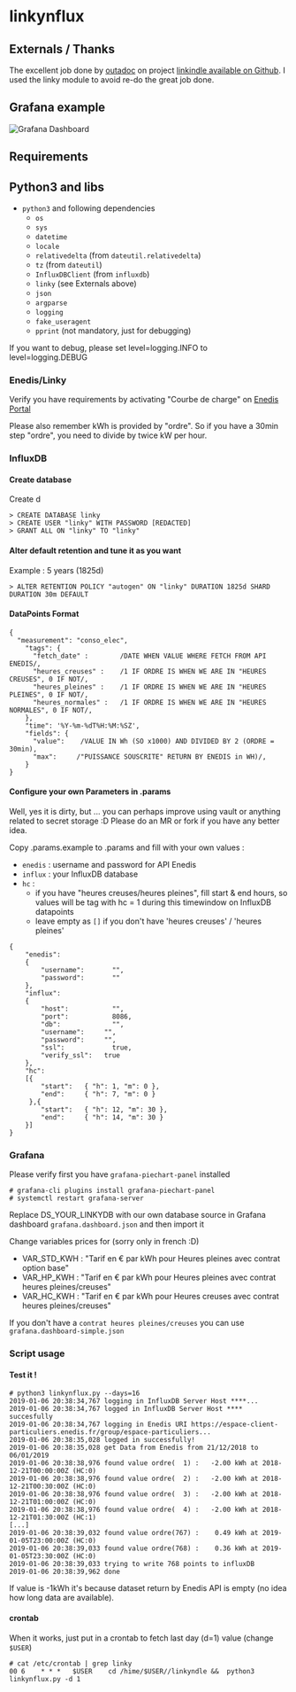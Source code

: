 # linkynflux

## Externals / Thanks

The excellent job done by [outadoc](https://github.com/outadoc/) on project [linkindle available on Github](https://github.com/outadoc/linkindle). I used the linky module to avoid re-do the great job done.

## Grafana example

![Grafana Dashboard](https://raw.githubusercontent.com/beufanet/linkyndle/master/grafana.png)

## Requirements

## Python3 and libs

- `python3` and following dependencies
  - `os`
  - `sys`
  - `datetime`
  - `locale`
  - `relativedelta` (from `dateutil.relativedelta`)
  - `tz` (from `dateutil`)
  - `InfluxDBClient` (from `influxdb`)
  - `linky` (see Externals above)
  - `json`
  - `argparse`
  - `logging`
  - `fake_useragent`
  - `pprint` (not mandatory, just for debugging)

If you want to debug, please set level=logging.INFO to level=logging.DEBUG

### Enedis/Linky

Verify you have requirements by activating "Courbe de charge" on [Enedis Portal](https://espace-client-particuliers.enedis.fr/group/espace-particuliers/courbe-de-charge)

Please also remember kWh is provided by "ordre". So if you have a 30min step "ordre", you need to divide by twice kW per hour.

### InfluxDB

#### Create database

Create d
```
> CREATE DATABASE linky
> CREATE USER "linky" WITH PASSWORD [REDACTED]
> GRANT ALL ON "linky" TO "linky"
```

#### Alter default retention and tune it as you want

Example : 5 years (1825d)
```
> ALTER RETENTION POLICY "autogen" ON "linky" DURATION 1825d SHARD DURATION 30m DEFAULT
```

#### DataPoints Format

```
{
  "measurement": "conso_elec",
    "tags": {
      "fetch_date" :        /DATE WHEN VALUE WHERE FETCH FROM API ENEDIS/,
      "heures_creuses" :    /1 IF ORDRE IS WHEN WE ARE IN "HEURES CREUSES", 0 IF NOT/,
      "heures_pleines" :    /1 IF ORDRE IS WHEN WE ARE IN "HEURES PLEINES", 0 IF NOT/,
      "heures_normales" :   /1 IF ORDRE IS WHEN WE ARE IN "HEURES NORMALES", 0 IF NOT/,
    },
    "time": '%Y-%m-%dT%H:%M:%SZ',
    "fields": {
      "value":    /VALUE IN Wh (SO x1000) AND DIVIDED BY 2 (ORDRE = 30min),
      "max":     /"PUISSANCE SOUSCRITE" RETURN BY ENEDIS in WH)/,
    }
}
```

#### Configure your own Parameters in .params

Well, yes it is dirty, but ... you can perhaps improve using vault or anything related to secret storage :D Please do an MR or fork if you have any better idea.

Copy .params.example to .params and fill with your own values :

- `enedis` : username and password for API Enedis
- `influx` : your InfluxDB database
- `hc` :
  - if you have "heures creuses/heures pleines", fill start & end hours, so values will be tag with hc = 1 during this timewindow on InfluxDB datapoints
  - leave empty as `[]` if you don't have 'heures creuses' / 'heures pleines'

```
{
    "enedis":
    {
        "username": 	  "",
        "password": 	  ""
    },
    "influx":
    {
        "host": 	      "",
        "port": 	      8086,
        "db": 		      "",
        "username":     "",
        "password":     "",
        "ssl":		      true,
        "verify_ssl": 	true
    },
    "hc":
    [{
        "start":   { "h": 1, "m": 0 },
        "end":     { "h": 7, "m": 0 }
     },{
        "start":   { "h": 12, "m": 30 },
        "end":     { "h": 14, "m": 30 }
    }]
}
```


### Grafana

Please verify first you have `grafana-piechart-panel` installed

```
# grafana-cli plugins install grafana-piechart-panel
# systemctl restart grafana-server
```

Replace DS_YOUR_LINKYDB with our own database source in Grafana dashboard `grafana.dashboard.json` and then import it

Change variables prices for (sorry only in french :D)
- VAR_STD_KWH : "Tarif en € par kWh pour Heures pleines avec contrat option base"
- VAR_HP_KWH : "Tarif en € par kWh pour Heures pleines avec contrat heures pleines/creuses"
- VAR_HC_KWH : "Tarif en € par kWh pour Heures creuses avec contrat heures pleines/creuses"

If you don't have a `contrat heures pleines/creuses` you can use `grafana.dashboard-simple.json`

### Script usage

#### Test it !

```
# python3 linkynflux.py --days=16
2019-01-06 20:38:34,767 logging in InfluxDB Server Host ****...
2019-01-06 20:38:34,767 logged in InfluxDB Server Host **** succesfully
2019-01-06 20:38:34,767 logging in Enedis URI https://espace-client-particuliers.enedis.fr/group/espace-particuliers...
2019-01-06 20:38:35,028 logged in successfully!
2019-01-06 20:38:35,028 get Data from Enedis from 21/12/2018 to 06/01/2019
2019-01-06 20:38:38,976 found value ordre(  1) :   -2.00 kWh at 2018-12-21T00:00:00Z (HC:0)
2019-01-06 20:38:38,976 found value ordre(  2) :   -2.00 kWh at 2018-12-21T00:30:00Z (HC:0)
2019-01-06 20:38:38,976 found value ordre(  3) :   -2.00 kWh at 2018-12-21T01:00:00Z (HC:0)
2019-01-06 20:38:38,976 found value ordre(  4) :   -2.00 kWh at 2018-12-21T01:30:00Z (HC:1)
[...]
2019-01-06 20:38:39,032 found value ordre(767) :    0.49 kWh at 2019-01-05T23:00:00Z (HC:0)
2019-01-06 20:38:39,033 found value ordre(768) :    0.36 kWh at 2019-01-05T23:30:00Z (HC:0)
2019-01-06 20:38:39,033 trying to write 768 points to influxDB
2019-01-06 20:38:39,962 done
```

If value is -1kWh it's because dataset return by Enedis API is empty (no idea how long data are available).

#### crontab

When it works, just put in a crontab to fetch last day (d=1) value (change `$USER`)

```
# cat /etc/crontab | grep linky
00 6    * * *   $USER    cd /hime/$USER//linkyndle &&  python3 linkynflux.py -d 1
```
